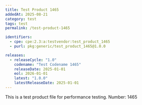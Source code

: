 ```yaml
---
title: Test Product 1465
addedAt: 2025-08-21
category: test
tags: test
permalink: /test-product-1465

identifiers:
  - cpe: cpe:2.3:a:testvendor:test_product_1465
  - purl: pkg:generic/test_product_1465@1.0.0

releases:
  - releaseCycle: "1.0"
    codename: "Test Codename 1465"
    releaseDate: 2025-01-01
    eol: 2026-01-01
    latest: "1.0.0"
    latestReleaseDate: 2025-01-01
---
```


This is a test product file for performance testing. Number: 1465
